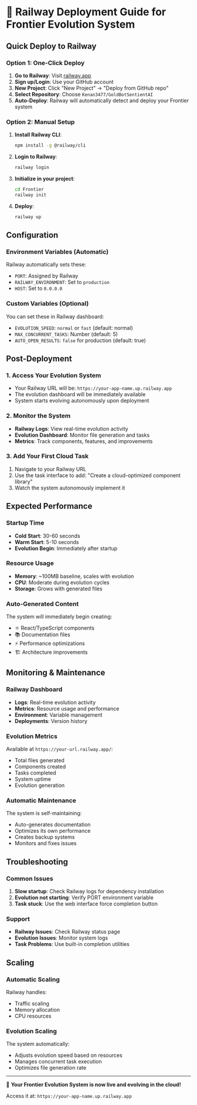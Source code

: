 # 🚀 Railway Deployment Guide for Frontier Evolution System

## Quick Deploy to Railway

### Option 1: One-Click Deploy
1. **Go to Railway**: Visit [railway.app](https://railway.app)
2. **Sign up/Login**: Use your GitHub account
3. **New Project**: Click "New Project" → "Deploy from GitHub repo"
4. **Select Repository**: Choose `Kenan3477/GoldBotSentientAI`
5. **Auto-Deploy**: Railway will automatically detect and deploy your Frontier system

### Option 2: Manual Setup
1. **Install Railway CLI**:
   ```bash
   npm install -g @railway/cli
   ```

2. **Login to Railway**:
   ```bash
   railway login
   ```

3. **Initialize in your project**:
   ```bash
   cd Frontier
   railway init
   ```

4. **Deploy**:
   ```bash
   railway up
   ```

## Configuration

### Environment Variables (Automatic)
Railway automatically sets these:
- `PORT`: Assigned by Railway
- `RAILWAY_ENVIRONMENT`: Set to `production`
- `HOST`: Set to `0.0.0.0`

### Custom Variables (Optional)
You can set these in Railway dashboard:
- `EVOLUTION_SPEED`: `normal` or `fast` (default: normal)
- `MAX_CONCURRENT_TASKS`: Number (default: 5)
- `AUTO_OPEN_RESULTS`: `false` for production (default: true)

## Post-Deployment

### 1. Access Your Evolution System
- Your Railway URL will be: `https://your-app-name.up.railway.app`
- The evolution dashboard will be immediately available
- System starts evolving autonomously upon deployment

### 2. Monitor the System
- **Railway Logs**: View real-time evolution activity
- **Evolution Dashboard**: Monitor file generation and tasks
- **Metrics**: Track components, features, and improvements

### 3. Add Your First Cloud Task
1. Navigate to your Railway URL
2. Use the task interface to add: "Create a cloud-optimized component library"
3. Watch the system autonomously implement it

## Expected Performance

### Startup Time
- **Cold Start**: 30-60 seconds
- **Warm Start**: 5-10 seconds
- **Evolution Begin**: Immediately after startup

### Resource Usage
- **Memory**: ~100MB baseline, scales with evolution
- **CPU**: Moderate during evolution cycles
- **Storage**: Grows with generated files

### Auto-Generated Content
The system will immediately begin creating:
- ⚛️ React/TypeScript components
- 📚 Documentation files
- ⚡ Performance optimizations
- 🏗️ Architecture improvements

## Monitoring & Maintenance

### Railway Dashboard
- **Logs**: Real-time evolution activity
- **Metrics**: Resource usage and performance
- **Environment**: Variable management
- **Deployments**: Version history

### Evolution Metrics
Available at `https://your-url.railway.app/`:
- Total files generated
- Components created
- Tasks completed
- System uptime
- Evolution generation

### Automatic Maintenance
The system is self-maintaining:
- Auto-generates documentation
- Optimizes its own performance
- Creates backup systems
- Monitors and fixes issues

## Troubleshooting

### Common Issues
1. **Slow startup**: Check Railway logs for dependency installation
2. **Evolution not starting**: Verify PORT environment variable
3. **Task stuck**: Use the web interface force completion button

### Support
- **Railway Issues**: Check Railway status page
- **Evolution Issues**: Monitor system logs
- **Task Problems**: Use built-in completion utilities

## Scaling

### Automatic Scaling
Railway handles:
- Traffic scaling
- Memory allocation
- CPU resources

### Evolution Scaling
The system automatically:
- Adjusts evolution speed based on resources
- Manages concurrent task execution
- Optimizes file generation rate

---

🎉 **Your Frontier Evolution System is now live and evolving in the cloud!**

Access it at: `https://your-app-name.up.railway.app`
